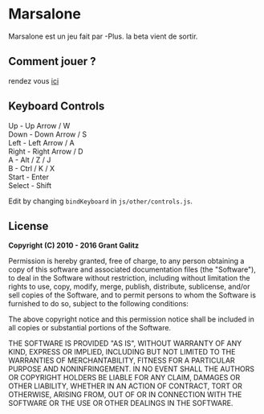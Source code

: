 # Marsalone

Marsalone est un jeu fait par -Plus. la beta vient de sortir.


## Comment jouer ?

rendez vous [ici](index.html "emulator")

## Keyboard Controls

Up - Up Arrow / W  
Down - Down Arrow / S  
Left - Left Arrow / A  
Right - Right Arrow / D  
A - Alt / Z / J  
B - Ctrl / K / X  
Start - Enter  
Select - Shift  

Edit by changing `bindKeyboard` in `js/other/controls.js`.

## License

**Copyright (C) 2010 - 2016 Grant Galitz**

Permission is hereby granted, free of charge, to any person obtaining a copy of this software and associated documentation files (the "Software"), to deal in the Software without restriction, including without limitation the rights to use, copy, modify, merge, publish, distribute, sublicense, and/or sell copies of the Software, and to permit persons to whom the Software is furnished to do so, subject to the following conditions:

The above copyright notice and this permission notice shall be included in all copies or substantial portions of the Software.

THE SOFTWARE IS PROVIDED "AS IS", WITHOUT WARRANTY OF ANY KIND, EXPRESS OR IMPLIED, INCLUDING BUT NOT LIMITED TO THE WARRANTIES OF MERCHANTABILITY, FITNESS FOR A PARTICULAR PURPOSE AND NONINFRINGEMENT. IN NO EVENT SHALL THE AUTHORS OR COPYRIGHT HOLDERS BE LIABLE FOR ANY CLAIM, DAMAGES OR OTHER LIABILITY, WHETHER IN AN ACTION OF CONTRACT, TORT OR OTHERWISE, ARISING FROM, OUT OF OR IN CONNECTION WITH THE SOFTWARE OR THE USE OR OTHER DEALINGS IN THE SOFTWARE.
